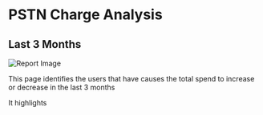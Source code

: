 # PSTN Charge Analysis

## Last 3 Months

![Report Image](/TeamsBillingYE/TB7729.png)

This page identifies the users that have causes the total spend to increase or decrease in the last 3 months

It highlights 